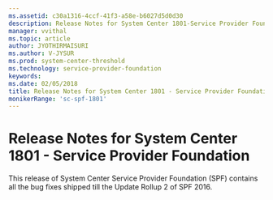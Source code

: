 ```yaml
---
ms.assetid: c30a1316-4ccf-41f3-a58e-b6027d5d0d30
description: Release Notes for System Center 1801-Service Provider Foundation
manager: vvithal
ms.topic: article
author: JYOTHIRMAISURI
ms.author: V-JYSUR
ms.prod: system-center-threshold
ms.technology: service-provider-foundation
keywords: 
ms.date: 02/05/2018
title: Release Notes for System Center 1801 - Service Provider Foundation
monikerRange: 'sc-spf-1801'
---
```


# Release Notes for System Center 1801 - Service Provider Foundation

This release of System Center Service Provider Foundation (SPF) contains all the bug fixes shipped till the Update Rollup 2 of SPF 2016.
